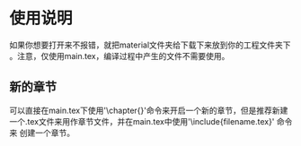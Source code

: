 # 使用说明
如果你想要打开来不报错，就把material文件夹给下载下来放到你的工程文件夹下 。注意，仅使用main.tex，编译过程中产生的文件不需要使用。
## 新的章节
可以直接在main.tex下使用'\chapter{}'命令来开启一个新的章节，但是推荐新建一个.tex文件来用作章节文件，并在main.tex中使用'\include{filename.tex}'  命令来
创建一个章节。
